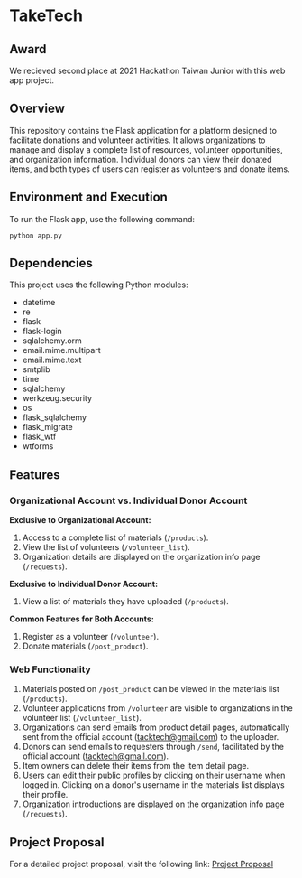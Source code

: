 # TakeTech

## Award
We recieved second place at 2021 Hackathon Taiwan Junior with this web app project.

## Overview
This repository contains the Flask application for a platform designed to facilitate donations and volunteer activities. It allows organizations to manage and display a complete list of resources, volunteer opportunities, and organization information. Individual donors can view their donated items, and both types of users can register as volunteers and donate items.

## Environment and Execution
To run the Flask app, use the following command:
```
python app.py
```

## Dependencies
This project uses the following Python modules:
- datetime
- re
- flask
- flask-login
- sqlalchemy.orm
- email.mime.multipart
- email.mime.text
- smtplib
- time
- sqlalchemy
- werkzeug.security
- os
- flask_sqlalchemy
- flask_migrate
- flask_wtf
- wtforms

## Features
### Organizational Account vs. Individual Donor Account
**Exclusive to Organizational Account:**
1. Access to a complete list of materials (`/products`).
2. View the list of volunteers (`/volunteer_list`).
3. Organization details are displayed on the organization info page (`/requests`).

**Exclusive to Individual Donor Account:**
1. View a list of materials they have uploaded (`/products`).

**Common Features for Both Accounts:**
1. Register as a volunteer (`/volunteer`).
2. Donate materials (`/post_product`).

### Web Functionality
1. Materials posted on `/post_product` can be viewed in the materials list (`/products`).
2. Volunteer applications from `/volunteer` are visible to organizations in the volunteer list (`/volunteer_list`).
3. Organizations can send emails from product detail pages, automatically sent from the official account (tacktech@gmail.com) to the uploader.
4. Donors can send emails to requesters through `/send`, facilitated by the official account (tacktech@gmail.com).
5. Item owners can delete their items from the item detail page.
6. Users can edit their public profiles by clicking on their username when logged in. Clicking on a donor's username in the materials list displays their profile.
7. Organization introductions are displayed on the organization info page (`/requests`).

## Project Proposal
For a detailed project proposal, visit the following link:
[Project Proposal](https://drive.google.com/file/d/1ZjV1g9mjQAdK7DxgEG81KdVpwRen12LQ/view?usp=sharing)
